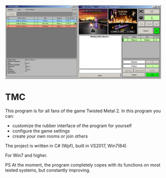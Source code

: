 ![alt text](https://github.com/endrewsmith/TMC/blob/master/Preview.jpg)
# TMC
This program is for all fans of the game Twisted Metal 2. 
 In this program you can:

- customize the rubber interface of the program for yourself
- configure the game settings
- create your own rooms or join others

The project is written in C# (Wpf), built in VS2017, Win7(64)

For Win7 and higher.

PS At the moment, the program completely copes with its functions on most tested systems, but constantly improving.
